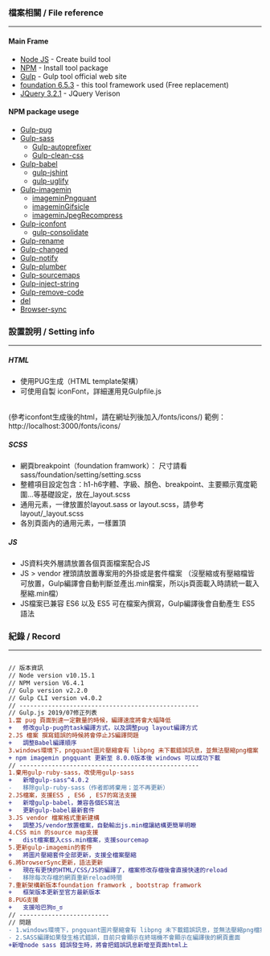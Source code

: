 ### 檔案相關 / File reference
---
#### Main Frame
* [Node JS](https://nodejs.org/en/) - Create build tool
* [NPM](https://www.npmjs.com/) - Install tool package
* [Gulp](https://gulpjs.com/) - Gulp tool official web site
* [foundation 6.5.3](https://foundation.zurb.com) - this tool framework used (Free replacement)
* [JQuery 3.2.1](https://code.jquery.com/jquery/) - JQuery Verison

#### NPM package usege
* [Gulp-pug](https://www.npmjs.com/package/gulp-pug)
* [Gulp-sass](https://www.npmjs.com/package/gulp-sass) 
	*  [Gulp-autoprefixer](https://www.npmjs.com/package/gulp-autoprefixer)
	*  [Gulp-clean-css](https://www.npmjs.com/package/gulp-clean-css)
* [Gulp-babel](https://www.npmjs.com/package/gulp-babel)
	*  [gulp-jshint](https://www.npmjs.com/package/gulp-jshint)
	*  [gulp-uglify](https://www.npmjs.com/package/gulp-uglify)
* [Gulp-imagemin](https://www.npmjs.com/package/gulp-imagemin)
	* [imageminPngquant](https://www.npmjs.com/package/imagemin-pngquant)
	* [imageminGifsicle](https://www.npmjs.com/package/imagemin-gifsicle)
	* [imageminJpegRecompress](https://www.npmjs.com/package/imagemin-jpeg-recompress)
* [Gulp-iconfont](https://www.npmjs.com/package/gulp-iconfont)
  * [gulp-consolidate](https://www.npmjs.com/package/gulp-consolidate)
* [Gulp-rename](https://www.npmjs.com/package/gulp-rename)
* [Gulp-changed](https://www.npmjs.com/package/gulp-changed)
* [Gulp-notify](https://www.npmjs.com/package/gulp-notify)
* [Gulp-plumber](https://www.npmjs.com/package/gulp-plumber)
* [Gulp-sourcemaps](https://www.npmjs.com/search?q=Gulp-sourcemaps)
* [Gulp-inject-string](https://www.npmjs.com/package/gulp-inject-string)
* [Gulp-remove-code](https://www.npmjs.com/package/gulp-remove-code)
* [del](https://www.npmjs.com/package/del)
* [Browser-sync](https://www.browsersync.io/)

### 設置說明 / Setting info
---
##### HTML
* 使用PUG生成（HTML template架構）<br>
* 可使用自製 iconFont，詳細運用見Gulpfile.js
<br>
(參考iconfont生成後的html，請在網址列後加入/fonts/icons/)
範例：http://localhost:3000/fonts/icons/

##### SCSS
* 網頁breakpoint（foundation framwork）：
尺寸請看sass/foundation/setting/setting.scss
* 整體項目設定包含：h1-h6字體、字級、顏色、breakpoint、主要顯示寬度範圍...等基礎設定，放在_layout.scss
* 通用元素，一律放置於layout.sass or layout.scss，請參考layout/_layout.scss
* 各別頁面內的通用元素，一樣置頂

##### JS
* JS資料夾外層請放置各個頁面檔案配合JS
* JS > vendor 裡頭請放置專案用的外掛或是套件檔案
（沒壓縮或有壓縮檔皆可放置，Gulp編譯會自動判斷並產出.min檔案，所以js頁面載入時請統一載入壓縮.min檔）
* JS檔案已兼容 ES6 以及 ES5 可在檔案內撰寫，Gulp編譯後會自動產生 ES5 語法


### 紀錄 / Record
---
```diff

// 版本資訊
// Node version v10.15.1
// NPM version V6.4.1
// Gulp version v2.2.0
// Gulp CLI version v4.0.2
// --------------------------------------------------
// Gulp.js 2019/07修正列表
1.當 pug 頁面到達一定數量的時候，編譯速度將會大幅降低
+	修改gulp-pug的task編譯方式，以及調整pug layout編譯方式
2.JS 檔案 撰寫錯誤的時候將會停止JS編譯問題
+	調整Babel編譯順序
3.windows環境下，pngquant圖片壓縮會有 libpng 未下載錯誤訊息，並無法壓縮png檔案
+ npm imagemin pngquant 更新至 8.0.0版本後 windows 可以成功下載
// --------------------------------------------------
1.棄用gulp-ruby-sass，改使用gulp-sass
+	新增gulp-sass^4.0.2
-	移除gulp-ruby-sass（作者即將棄用；並不再更新）
2.JS檔案，支援ES5 , ES6 , ES7的寫法支援
+	新增gulp-babel，兼容各個ES寫法
+	更新gulp-babel最新套件
3.JS vendor 檔案格式重新建構
+	調整JS/vendor放置檔案，自動輸出js.min檔讓結構更簡單明瞭
4.CSS min 的source map支援
+	dist檔案載入css.min檔案，支援sourcemap
5.更新gulp-imagemin的套件
+	將圖片壓縮套件全部更新，支援全檔案壓縮
6.將browserSync更新，語法更新
+	現在有更快的HTML/CSS/JS的編譯了，檔案修改存檔後會直接快速的reload
-	移除每次存檔的網頁重新reload時間
7.重新架構新版本foundation framwork , bootstrap framwork
+	框架版本更新至官方最新版本
8.PUG支援
+	支援哈巴狗ಠ_ಠ
// -------------------------
// 問題
- 1.windows環境下，pngquant圖片壓縮會有 libpng 未下載錯誤訊息，並無法壓縮png檔案
- 2.SASS編譯如果發生格式錯誤，目前只會顯示在終端機不會顯示在編譯後的網頁畫面
+新增node sass 錯誤發生時，將會把錯誤訊息新增至頁面html上
```